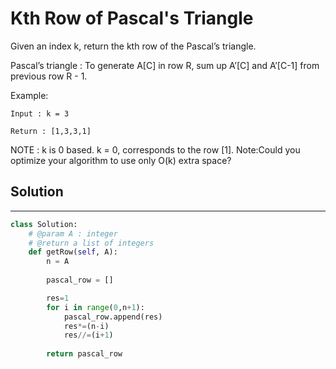 <h1>Kth Row of Pascal's Triangle</h1>

<p>
Given an index k, return the kth row of the Pascal’s triangle.

Pascal’s triangle : To generate A[C] in row R, sum up A’[C] and A’[C-1] from previous row R - 1.

Example:

    Input : k = 3

    Return : [1,3,3,1]
    
NOTE : k is 0 based. k = 0, corresponds to the row [1]. 
Note:Could you optimize your algorithm to use only O(k) extra space?
</p>

<h2>Solution</h2>

***

```python
class Solution:
    # @param A : integer
    # @return a list of integers
    def getRow(self, A):
        n = A
        
        pascal_row = []

        res=1
        for i in range(0,n+1):
            pascal_row.append(res)
            res*=(n-i)
            res//=(i+1)
            
        return pascal_row
```